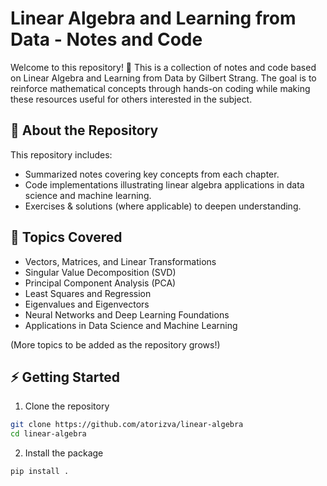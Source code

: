 # Linear Algebra and Learning from Data - Notes and Code
Welcome to this repository! 🚀 This is a collection of notes and code based on Linear Algebra and Learning from Data by Gilbert Strang. The goal is to reinforce mathematical concepts through hands-on coding while making these resources useful for others interested in the subject.

## 📌 About the Repository
This repository includes:
- Summarized notes covering key concepts from each chapter.
- Code implementations illustrating linear algebra applications in data science and machine learning.
- Exercises & solutions (where applicable) to deepen understanding.

## 📖 Topics Covered
- Vectors, Matrices, and Linear Transformations
- Singular Value Decomposition (SVD)
- Principal Component Analysis (PCA)
- Least Squares and Regression
- Eigenvalues and Eigenvectors
- Neural Networks and Deep Learning Foundations
- Applications in Data Science and Machine Learning

(More topics to be added as the repository grows!)

## ⚡ Getting Started
1. Clone the repository
```bash
git clone https://github.com/atorizva/linear-algebra
cd linear-algebra
```
2. Install the package
```bash
pip install .
```